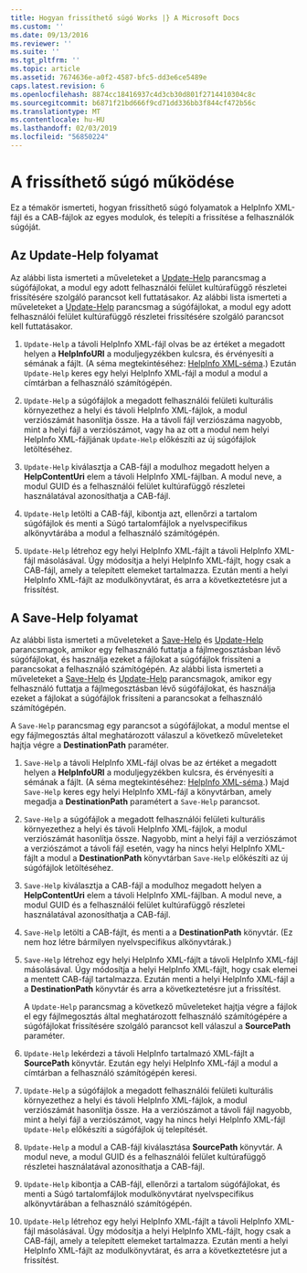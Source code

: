 ```yaml
---
title: Hogyan frissíthető súgó Works |} A Microsoft Docs
ms.custom: ''
ms.date: 09/13/2016
ms.reviewer: ''
ms.suite: ''
ms.tgt_pltfrm: ''
ms.topic: article
ms.assetid: 7674636e-a0f2-4587-bfc5-dd3e6ce5489e
caps.latest.revision: 6
ms.openlocfilehash: 8874cc18416937c4d3cb30d801f2714410304c8c
ms.sourcegitcommit: b6871f21bd666f9cd71dd336bb3f844cf472b56c
ms.translationtype: MT
ms.contentlocale: hu-HU
ms.lasthandoff: 02/03/2019
ms.locfileid: "56850224"
---
```

# <a name="how-updatable-help-works"></a>A frissíthető súgó működése

Ez a témakör ismerteti, hogyan frissíthető súgó folyamatok a HelpInfo XML-fájl és a CAB-fájlok az egyes modulok, és telepíti a frissítése a felhasználók súgóját.

## <a name="the-update-help-process"></a>Az Update-Help folyamat

Az alábbi lista ismerteti a műveleteket a [Update-Help](/powershell/module/Microsoft.PowerShell.Core/Update-Help) parancsmag a súgófájlokat, a modul egy adott felhasználói felület kultúrafüggő részletei frissítésére szolgáló parancsot kell futtatásakor.
Az alábbi lista ismerteti a műveleteket a [Update-Help](/powershell/module/Microsoft.PowerShell.Core/Update-Help) parancsmag a súgófájlokat, a modul egy adott felhasználói felület kultúrafüggő részletei frissítésére szolgáló parancsot kell futtatásakor.

1. `Update-Help` a távoli HelpInfo XML-fájl olvas be az értéket a megadott helyen a **HelpInfoURI** a moduljegyzékben kulcsra, és érvényesíti a sémának a fájlt. (A séma megtekintéséhez: [HelpInfo XML-séma](./helpinfo-xml-schema.md).) Ezután `Update-Help` keres egy helyi HelpInfo XML-fájl a modul a modul a címtárban a felhasználó számítógépén.

2. `Update-Help` a súgófájlok a megadott felhasználói felületi kulturális környezethez a helyi és távoli HelpInfo XML-fájlok, a modul verziószámát hasonlítja össze. Ha a távoli fájl verziószáma nagyobb, mint a helyi fájl a verziószámot, vagy ha az ott a modul nem helyi HelpInfo XML-fájljának `Update-Help` előkészíti az új súgófájlok letöltéséhez.

3. `Update-Help` kiválasztja a CAB-fájl a modulhoz megadott helyen a **HelpContentUri** elem a távoli HelpInfo XML-fájlban. A modul neve, a modul GUID és a felhasználói felület kultúrafüggő részletei használatával azonosíthatja a CAB-fájl.

4. `Update-Help` letölti a CAB-fájl, kibontja azt, ellenőrzi a tartalom súgófájlok és menti a Súgó tartalomfájlok a nyelvspecifikus alkönyvtárába a modul a felhasználó számítógépén.

5. `Update-Help` létrehoz egy helyi HelpInfo XML-fájlt a távoli HelpInfo XML-fájl másolásával. Úgy módosítja a helyi HelpInfo XML-fájlt, hogy csak a CAB-fájl, amely a telepített elemeket tartalmazza. Ezután menti a helyi HelpInfo XML-fájlt az modulkönyvtárat, és arra a következtetésre jut a frissítést.

## <a name="the-save-help-process"></a>A Save-Help folyamat

Az alábbi lista ismerteti a műveleteket a [Save-Help](/powershell/module/Microsoft.PowerShell.Core/Save-Help) és [Update-Help](/powershell/module/Microsoft.PowerShell.Core/Update-Help) parancsmagok, amikor egy felhasználó futtatja a fájlmegosztásban lévő súgófájlokat, és használja ezeket a fájlokat a súgófájlok frissíteni a parancsokat a felhasználó számítógépén.
Az alábbi lista ismerteti a műveleteket a [Save-Help](/powershell/module/Microsoft.PowerShell.Core/Save-Help) és [Update-Help](/powershell/module/Microsoft.PowerShell.Core/Update-Help) parancsmagok, amikor egy felhasználó futtatja a fájlmegosztásban lévő súgófájlokat, és használja ezeket a fájlokat a súgófájlok frissíteni a parancsokat a felhasználó számítógépén.

A `Save-Help` parancsmag egy parancsot a súgófájlokat, a modul mentse el egy fájlmegosztás által meghatározott válaszul a következő műveleteket hajtja végre a **DestinationPath** paraméter.

1. `Save-Help` a távoli HelpInfo XML-fájl olvas be az értéket a megadott helyen a **HelpInfoURI** a moduljegyzékben kulcsra, és érvényesíti a sémának a fájlt. (A séma megtekintéséhez: [HelpInfo XML-séma](./helpinfo-xml-schema.md).) Majd `Save-Help` keres egy helyi HelpInfo XML-fájl a könyvtárban, amely megadja a **DestinationPath** paramétert a `Save-Help` parancsot.

2. `Save-Help` a súgófájlok a megadott felhasználói felületi kulturális környezethez a helyi és távoli HelpInfo XML-fájlok, a modul verziószámát hasonlítja össze. Nagyobb, mint a helyi fájl a verziószámot a verziószámot a távoli fájl esetén, vagy ha nincs helyi HelpInfo XML-fájlt a modul a **DestinationPath** könyvtárban `Save-Help` előkészíti az új súgófájlok letöltéséhez.

3. `Save-Help` kiválasztja a CAB-fájl a modulhoz megadott helyen a **HelpContentUri** elem a távoli HelpInfo XML-fájlban. A modul neve, a modul GUID és a felhasználói felület kultúrafüggő részletei használatával azonosíthatja a CAB-fájl.

4. `Save-Help` letölti a CAB-fájlt, és menti a a **DestinationPath** könyvtár. (Ez nem hoz létre bármilyen nyelvspecifikus alkönyvtárak.)

5. `Save-Help` létrehoz egy helyi HelpInfo XML-fájlt a távoli HelpInfo XML-fájl másolásával. Úgy módosítja a helyi HelpInfo XML-fájlt, hogy csak elemei a mentett CAB-fájl tartalmazza. Ezután menti a helyi HelpInfo XML-fájl a a **DestinationPath** könyvtár és arra a következtetésre jut a frissítést.

   A `Update-Help` parancsmag a következő műveleteket hajtja végre a fájlok el egy fájlmegosztás által meghatározott felhasználó számítógépére a súgófájlokat frissítésére szolgáló parancsot kell válaszul a **SourcePath** paraméter.

1. `Update-Help` lekérdezi a távoli HelpInfo tartalmazó XML-fájlt a **SourcePath** könyvtár. Ezután egy helyi HelpInfo XML-fájl a modul a címtárban a felhasználó számítógépén keresi.

2. `Update-Help` a súgófájlok a megadott felhasználói felületi kulturális környezethez a helyi és távoli HelpInfo XML-fájlok, a modul verziószámát hasonlítja össze. Ha a verziószámot a távoli fájl nagyobb, mint a helyi fájl a verziószámot, vagy ha nincs helyi HelpInfo XML-fájl `Update-Help` előkészíti a súgófájlok új telepítését.

3. `Update-Help` a modul a CAB-fájl kiválasztása **SourcePath** könyvtár. A modul neve, a modul GUID és a felhasználói felület kultúrafüggő részletei használatával azonosíthatja a CAB-fájl.

4. `Update-Help` kibontja a CAB-fájl, ellenőrzi a tartalom súgófájlokat, és menti a Súgó tartalomfájlok modulkönyvtárat nyelvspecifikus alkönyvtárában a felhasználó számítógépén.

5. `Update-Help` létrehoz egy helyi HelpInfo XML-fájlt a távoli HelpInfo XML-fájl másolásával. Úgy módosítja a helyi HelpInfo XML-fájlt, hogy csak a CAB-fájl, amely a telepített elemeket tartalmazza. Ezután menti a helyi HelpInfo XML-fájlt az modulkönyvtárat, és arra a következtetésre jut a frissítést.
